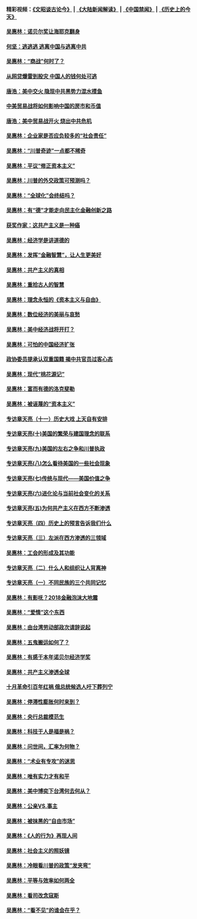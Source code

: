 #### 精彩视频：[《文昭谈古论今》](https://github.com/gfw-breaker/wenzhao/blob/master/README.md?t=12301831) | [《大陆新闻解读》](https://github.com/gfw-breaker/ntdtv-comedy/blob/master/README.md?t=12301831) | [《中国禁闻》](https://github.com/gfw-breaker/ntdtv-news/blob/master/README.md?t=12301831) | [《历史上的今天》](https://github.com/gfw-breaker/today-in-history/blob/master/README.md?t=12301831) 

#### [吴惠林：诺贝尔奖让海耶克翻身](../pages/nsc423/n10890049.md?t=12301831) 

#### [何坚：逃逃逃 逃离中国与逃离中共](../pages/nsc423/n10592891.md?t=12301831) 

#### [吴惠林：“商战”何时了？](../pages/nsc423/n10573558.md?t=12301831) 

#### [从网贷爆雷到股灾 中国人的钱何处可逃](../pages/nsc423/n10572800.md?t=12301831) 

#### [唐浩：美中交火 隐现中共黑势力混水摸鱼](../pages/nsc423/n10544040.md?t=12301831) 

#### [中美贸易战将如何影响中国的房市和币值](../pages/nsc423/n10543697.md?t=12301831) 

#### [唐浩：美中贸易战开火 烧出中共危机](../pages/nsc423/n10540126.md?t=12301831) 

#### [吴惠林：企业家是否应负较多的“社会责任”](../pages/nsc423/n10535022.md?t=12301831) 

#### [吴惠林：“川普奇迹”一点都不稀奇](../pages/nsc423/n10512808.md?t=12301831) 

#### [吴惠林：平议“修正资本主义”](../pages/nsc423/n10495724.md?t=12301831) 

#### [吴惠林：川普的外交政策可预测吗？](../pages/nsc423/n10462387.md?t=12301831) 

#### [吴惠林：“全球化”会终结吗？](../pages/nsc423/n10452838.md?t=12301831) 

#### [吴惠林：有“德”才能走向民主化金融创新之路](../pages/nsc423/n10432292.md?t=12301831) 

#### [获奖作家：这共产主义是一种癌](../pages/nsc423/n10431541.md?t=12301831) 

#### [吴惠林：经济学是讲道德的](../pages/nsc423/n10398014.md?t=12301831) 

#### [吴惠林：发挥“金融智慧”，让人生更美好](../pages/nsc423/n10375019.md?t=12301831) 

#### [吴惠林：共产主义的真相](../pages/nsc423/n10351394.md?t=12301831) 

#### [吴惠林：重拾古人的智慧](../pages/nsc423/n10337691.md?t=12301831) 

#### [吴惠林：理念永恒的《资本主义与自由》](../pages/nsc423/n10316274.md?t=12301831) 

#### [吴惠林：数位经济的美丽与哀愁](../pages/nsc423/n10292946.md?t=12301831) 

#### [吴惠林：美中经济战将开打？](../pages/nsc423/n10258825.md?t=12301831) 

#### [吴惠林：可怕的中国经济扩张](../pages/nsc423/n10219147.md?t=12301831) 

#### [政协委员提承认双重国籍 揭中共官员过客心态](../pages/nsc423/n10208809.md?t=12301831) 

#### [吴惠林：现代“桃花源记”](../pages/nsc423/n10185234.md?t=12301831) 

#### [吴惠林：富而有德的洛克斐勒](../pages/nsc423/n10142264.md?t=12301831) 

#### [吴惠林：被诬蔑的“资本主义”](../pages/nsc423/n10124816.md?t=12301831) 

#### [专访章天亮（十一）历史大戏 上天自有安排](../pages/nsc423/n10094905.md?t=12301831) 

#### [专访章天亮(十)美国的繁荣与建国理念的联系](../pages/nsc423/n10094899.md?t=12301831) 

#### [专访章天亮(九)美国的左右之争和川普执政](../pages/nsc423/n10094889.md?t=12301831) 

#### [专访章天亮(八)怎么看待美国的一些社会现象](../pages/nsc423/n10094857.md?t=12301831) 

#### [专访章天亮(七)传统与现代——美国价值之争](../pages/nsc423/n10093140.md?t=12301831) 

#### [专访章天亮(六)进化论与当前社会变化的关系](../pages/nsc423/n10092036.md?t=12301831) 

#### [专访章天亮(五)为何共产主义在西方不断渗透](../pages/nsc423/n10083620.md?t=12301831) 

#### [专访章天亮（四）历史上的预言告诉我们什么](../pages/nsc423/n10083606.md?t=12301831) 

#### [专访章天亮（三）左派在西方渗透的三领域](../pages/nsc423/n10081115.md?t=12301831) 

#### [吴惠林：工会的形成及其功能](../pages/nsc423/n10080633.md?t=12301831) 

#### [专访章天亮（二）什么人和组织让人背离神](../pages/nsc423/n10076637.md?t=12301831) 

#### [专访章天亮（一）不同民族的三个共同记忆](../pages/nsc423/n10074188.md?t=12301831) 

#### [吴惠林：有影呒？2018金融泡沫大地震](../pages/nsc423/n10040534.md?t=12301831) 

#### [吴惠林：“爱情”这个东西](../pages/nsc423/n10019423.md?t=12301831) 

#### [吴惠林：由台湾劳动部政次请辞说起](../pages/nsc423/n9979679.md?t=12301831) 

#### [吴惠林：五鬼搬运如何了？](../pages/nsc423/n9925338.md?t=12301831) 

#### [吴惠林：有感于本年诺贝尔经济学奖](../pages/nsc423/n9871883.md?t=12301831) 

#### [吴惠林：共产主义渗透全球](../pages/nsc423/n9812748.md?t=12301831) 

#### [十月革命引百年红祸 俄总统候选人吁下葬列宁](../pages/nsc423/n9810182.md?t=12301831) 

#### [吴惠林：停滞性膨胀何时来到？](../pages/nsc423/n9764136.md?t=12301831) 

#### [吴惠林：央行总裁模范生](../pages/nsc423/n9728134.md?t=12301831) 

#### [吴惠林：科技于人是福是祸？](../pages/nsc423/n9672982.md?t=12301831) 

#### [吴惠林：问世间，汇率为何物？](../pages/nsc423/n9621788.md?t=12301831) 

#### [吴惠林：“术业有专攻”的迷思](../pages/nsc423/n9580363.md?t=12301831) 

#### [吴惠林：唯有实力才有和平](../pages/nsc423/n9529599.md?t=12301831) 

#### [吴惠林：美中博奕下台湾何去何从？](../pages/nsc423/n9483598.md?t=12301831) 

#### [吴惠林：公亲VS.事主](../pages/nsc423/n9425637.md?t=12301831) 

#### [吴惠林：被抹黑的“自由市场”](../pages/nsc423/n9351545.md?t=12301831) 

#### [吴惠林：《人的行为》再现人间](../pages/nsc423/n9296339.md?t=12301831) 

#### [吴惠林：社会主义的照妖镜](../pages/nsc423/n9243460.md?t=12301831) 

#### [吴惠林：冷眼看川普的政策“发夹弯”](../pages/nsc423/n9120684.md?t=12301831) 

#### [吴惠林：平等与效率如何两全](../pages/nsc423/n9075430.md?t=12301831) 

#### [吴惠林：看司改念寇斯](../pages/nsc423/n9024915.md?t=12301831) 

#### [吴惠林：“看不见”的谁会在乎？](../pages/nsc423/n8977488.md?t=12301831) 

